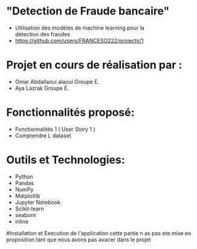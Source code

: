 # "Detection de Fraude bancaire" 
- Utilisation des modèles de machine learning pour la détection des fraudes
- https://github.com/users/FRANCESO222/projects/1


# Projet en cours de réalisation par :
- Omar Abdallaoui alaoui Groupe E.
- Aya Lazrak Groupe E.

# Fonctionnalités proposé:
- Fonctionnalités 1 ( User Story 1 )
- Comprendre L dataset 

# Outils et  Technologies:
- Python
- Pandas
- NumPy
- Matplotlib
- Jupyter Notebook
- Scikit-learn
- seaborn
- inline 

#Installation et Execution de l'application 
cette partie n as pas ete mise en proposition tant que nous avons pas avacer dans le projet 
